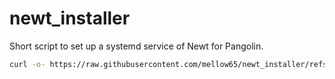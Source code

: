 # newt_installer
Short script to set up a systemd service of Newt for Pangolin.


```bash
curl -o- https://raw.githubusercontent.com/mellow65/newt_installer/refs/heads/main/newt_installer.sh | bash
```
